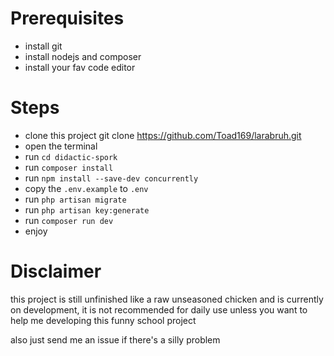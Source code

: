 # Prerequisites

- install git
- install nodejs and composer
- install your fav code editor

# Steps

- clone this project git clone https://github.com/Toad169/larabruh.git
- open the terminal 
- run `cd didactic-spork`
- run `composer install`
- run `npm install --save-dev concurrently`
- copy the `.env.example` to `.env`
- run `php artisan migrate`
- run `php artisan key:generate`
- run `composer run dev`
- enjoy

# Disclaimer

this project is still unfinished like a raw unseasoned chicken and is currently on development, it is not recommended for daily use unless you want to help me developing this funny school project

also just send me an issue if there's a silly problem

